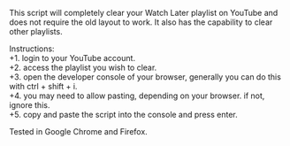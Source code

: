 This script will completely clear your Watch Later playlist on YouTube and does not require the old layout to work. It also has the capability to clear other playlists.  

Instructions:  
+1. login to your YouTube account.  
+2. access the playlist you wish to clear.  
+3. open the developer console of your browser, generally you can do this with ctrl + shift + i.  
+4. you may need to allow pasting, depending on your browser. if not, ignore this.  
+5. copy and paste the script into the console and press enter.  

Tested in Google Chrome and Firefox.